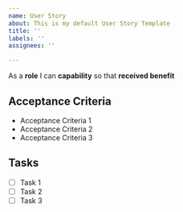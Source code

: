 ```yaml
---
name: User Story
about: This is my default User Story Template
title: ''
labels: ''
assignees: ''

---
```


As a **role** I can **capability** so that **received benefit**

## Acceptance Criteria

- Acceptance Criteria 1
- Acceptance Criteria 2
- Acceptance Criteria 3

## Tasks

- [ ] Task 1
- [ ] Task 2
- [ ] Task 3
